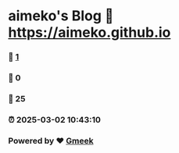 # aimeko's Blog :link: https://aimeko.github.io 
### :page_facing_up: [1](https://aimeko.github.io/tag.html) 
### :speech_balloon: 0 
### :hibiscus: 25 
### :alarm_clock: 2025-03-02 10:43:10 
### Powered by :heart: [Gmeek](https://github.com/Meekdai/Gmeek)
